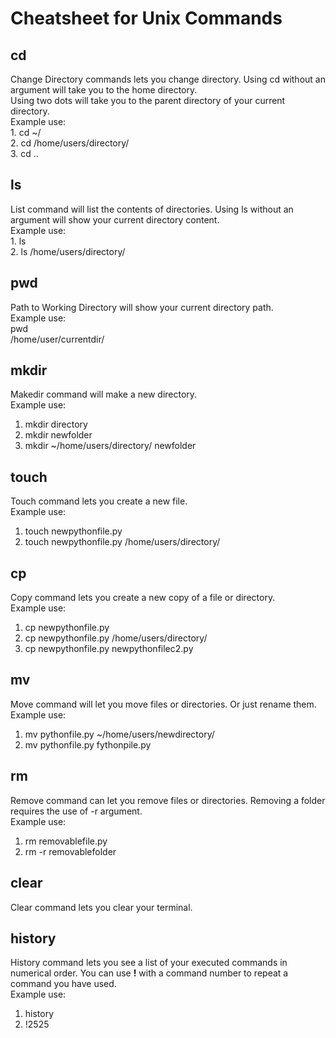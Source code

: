 # Cheatsheet for Unix Commands  
## **cd**     
Change Directory commands lets you change directory. Using cd without an argument will take you to the home directory.    
Using two dots will take you to the parent directory of your current directory.    
  Example use:         
     1. cd ~/      
     2. cd /home/users/directory/     
     3. cd ..      
   
## **ls**    
List command will list the contents of directories. Using ls without an argument will show your current directory content.    
Example use:    
    1. ls    
    2. ls /home/users/directory/    
    
## **pwd**     
Path to Working Directory will show your current directory path.    
Example use:    
pwd    
/home/user/currentdir/    

## **mkdir**
Makedir command will make a new directory.     
Example use:    
  1. mkdir directory      
  2. mkdir newfolder       
  3. mkdir ~/home/users/directory/ newfolder    
 
## **touch**
Touch command lets you create a new file.     
Example use:    
  1. touch newpythonfile.py    
  2. touch newpythonfile.py /home/users/directory/    
  
## **cp**    
Copy command lets you create a new copy of a file or directory.    
Example use:    
  1. cp newpythonfile.py    
  2. cp newpythonfile.py /home/users/directory/    
  3. cp newpythonfile.py newpythonfilec2.py    
  
## **mv**    
Move command will let you move files or directories. Or just rename them.    
Example use:    
  1. mv pythonfile.py ~/home/users/newdirectory/    
  2. mv pythonfile.py fythonpile.py    
  
## **rm**    
Remove command can let you remove files or directories. Removing a folder requires the use of -r argument.    
Example use:    
  1. rm removablefile.py    
  2. rm -r removablefolder    
  
## **clear**    
Clear command lets you clear your terminal.    

## **history**    
History command lets you see a list of your executed commands in numerical order. You can use **!** with a command number to repeat a command you have used.    
Example use:     
  1. history    
  2. !2525    
  
  

  
 
  

  
  

     
     
    
    
    
    


  
